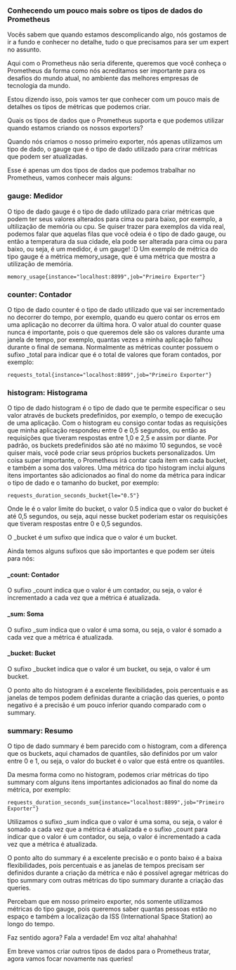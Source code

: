 ### Conhecendo um pouco mais sobre os tipos de dados do Prometheus

Vocês sabem que quando estamos descomplicando algo, nós gostamos de ir a fundo e conhecer no detalhe, tudo o que precisamos para ser um expert no assunto.

Aqui com o Prometheus não seria diferente, queremos que você conheça o Prometheus da forma como nós acreditamos ser importante para os desafios do mundo atual, no ambiente das melhores empresas de tecnologia da mundo.

Estou dizendo isso, pois vamos ter que conhecer com um pouco mais de detalhes os tipos de métricas que podemos criar.

Quais os tipos de dados que o Prometheus suporta e que podemos utilizar quando estamos criando os nossos exporters?

Quando nós criamos o nosso primeiro exporter, nós apenas utilizamos um tipo de dado, o gauge que é o tipo de dado utilizado para crirar métricas que podem ser atualizadas.

Esse é apenas um dos tipos de dados que podemos trabalhar no Prometheus, vamos conhecer mais alguns:

 

### gauge: Medidor

O tipo de dado gauge é o tipo de dado utilizado para criar métricas que podem ter seus valores alterados para cima ou para baixo, por exemplo, a ultilização de memória ou cpu. Se quiser trazer para exemplos da vida real, podemos falar que aquelas filas que você odeia é o tipo de dado gauge, ou então a temperatura da sua cidade, ela pode ser alterada para cima ou para baixo, ou seja, é um medidor, é um gauge! :D Um exemplo de métrica do tipo gauge é a métrica memory_usage, que é uma métrica que mostra a utilização de memória.

```
memory_usage{instance="localhost:8899",job="Primeiro Exporter"}
```


### counter: Contador

O tipo de dado counter é o tipo de dado utilizado que vai ser incrementado no decorrer do tempo, por exemplo, quando eu quero contar os erros em uma aplicação no decorrer da última hora. O valor atual do counter quase nunca é importante, pois o que queremos dele são os valores durante uma janela de tempo, por exemplo, quantas vezes a minha aplicação falhou durante o final de semana. Normalmente as métricas counter possuem o sufixo _total para indicar que é o total de valores que foram contados, por exemplo:

```
requests_total{instance="localhost:8899",job="Primeiro Exporter"}
``` 

### histogram: Histograma

O tipo de dado histogram é o tipo de dado que te permite especificar o seu valor através de buckets predefinidos, por exemplo, o tempo de execução de uma aplicação. Com o histogram eu consigo contar todas as requisições que minha aplicação respondeu entre 0 e 0,5 segundos, ou então as requisições que tiveram respostas entre 1,0 e 2,5 e assim por diante. Por padrão, os buckets predefinidos são até no máximo 10 segundos, se você quiser mais, você pode criar seus próprios buckets personalizados. Um coisa super importante, o Prometheus irá contar cada item em cada bucket, e também a soma dos valores. Uma métrica do tipo histogram inclui alguns itens importantes são adicionados ao final do nome da métrica para indicar o tipo de dado e o tamanho do bucket, por exemplo:
```
requests_duration_seconds_bucket{le="0.5"}
```

Onde le é o valor limite do bucket, o valor 0.5 indica que o valor do bucket é até 0,5 segundos, ou seja, aqui nesse bucket poderiam estar os requisições que tiveram respostas entre 0 e 0,5 segundos.

O _bucket é um sufixo que indica que o valor é um bucket.

Ainda temos alguns sufixos que são importantes e que podem ser úteis para nós:

#### _count: Contador

O sufixo _count indica que o valor é um contador, ou seja, o valor é incrementado a cada vez que a métrica é atualizada.

#### _sum: Soma

O sufixo _sum indica que o valor é uma soma, ou seja, o valor é somado a cada vez que a métrica é atualizada.

#### _bucket: Bucket

O sufixo _bucket indica que o valor é um bucket, ou seja, o valor é um bucket.

O ponto alto do histogram é a excelente flexibilidades, pois percentuais e as janelas de tempos podem definidas durante a criação das queries, o ponto negativo é a precisão é um pouco inferior quando comparado com o summary.

 

### summary: Resumo

O tipo de dado summary é bem parecido com o histogram, com a diferença que os buckets, aqui chamados de quantiles, são definidos por um valor entre 0 e 1, ou seja, o valor do bucket é o valor que está entre os quantiles.

Da mesma forma como no histogram, podemos criar métricas do tipo summary com alguns itens importantes adicionados ao final do nome da métrica, por exemplo:

```
requests_duration_seconds_sum{instance="localhost:8899",job="Primeiro Exporter"}
```

Utilizamos o sufixo _sum indica que o valor é uma soma, ou seja, o valor é somado a cada vez que a métrica é atualizada e o sufixo _count para indicar que o valor é um contador, ou seja, o valor é incrementado a cada vez que a métrica é atualizada.

O ponto alto do summary é a excelente precisão e o ponto baixo é a baixa flexibilidades, pois percentuais e as janelas de tempos precisam ser definidos durante a criação da métrica e não é possível agregar métricas do tipo summary com outras métricas do tipo summary durante a criação das queries.

Percebam que em nosso primeiro exporter, nós somente utilizamos métricas do tipo gauge, pois queremos saber quantas pessoas estão no espaço e também a localização da ISS (International Space Station) ao longo do tempo.

Faz sentido agora? Fala a verdade! Em voz alta! ahahahha!

Em breve vamos criar outros tipos de dados para o Prometheus tratar, agora vamos focar novamente nas queries!
